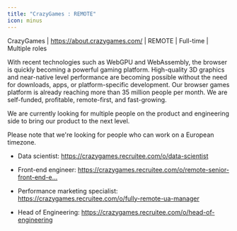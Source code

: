 ```yaml
---
title: "CrazyGames : REMOTE"
icon: minus
---
```

CrazyGames | <a href="https:&#x2F;&#x2F;about.crazygames.com&#x2F;" rel="nofollow">https:&#x2F;&#x2F;about.crazygames.com&#x2F;</a> | REMOTE | Full-time | Multiple roles

With recent technologies such as WebGPU and WebAssembly, the browser is quickly becoming a powerful gaming platform. High-quality 3D graphics and near-native level performance are becoming possible without the need for downloads, apps, or platform-specific development. Our browser games platform is already reaching more than 35 million people per month. We are self-funded, profitable, remote-first, and fast-growing.

We are currently looking for multiple people on the product and engineering side to bring our product to the next level.

Please note that we&#x27;re looking for people who can work on a European timezone.

* Data scientist: <a href="https:&#x2F;&#x2F;crazygames.recruitee.com&#x2F;o&#x2F;data-scientist" rel="nofollow">https:&#x2F;&#x2F;crazygames.recruitee.com&#x2F;o&#x2F;data-scientist</a>

* Front-end engineer: <a href="https:&#x2F;&#x2F;crazygames.recruitee.com&#x2F;o&#x2F;remote-senior-front-end-engineer" rel="nofollow">https:&#x2F;&#x2F;crazygames.recruitee.com&#x2F;o&#x2F;remote-senior-front-end-e...</a>

* Performance marketing specialist: <a href="https:&#x2F;&#x2F;crazygames.recruitee.com&#x2F;o&#x2F;fully-remote-ua-manager" rel="nofollow">https:&#x2F;&#x2F;crazygames.recruitee.com&#x2F;o&#x2F;fully-remote-ua-manager</a>

* Head of Engineering: <a href="https:&#x2F;&#x2F;crazygames.recruitee.com&#x2F;o&#x2F;head-of-engineering" rel="nofollow">https:&#x2F;&#x2F;crazygames.recruitee.com&#x2F;o&#x2F;head-of-engineering</a>
